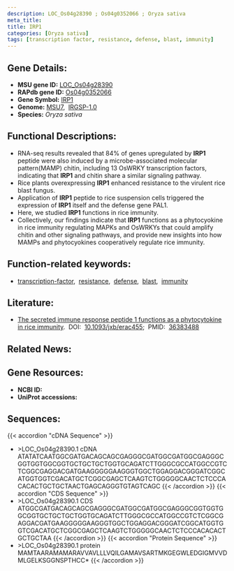 ```yaml
---
description: LOC_Os04g28390 ; Os04g0352066 ; Oryza sativa
meta_title:
title: IRP1
categories: [Oryza sativa]
tags: [transcription factor, resistance, defense, blast, immunity]
---
```


## Gene Details:
- **MSU gene ID:** [LOC_Os04g28390](http://rice.uga.edu/cgi-bin/ORF_infopage.cgi?orf=LOC_Os04g28390)  
- **RAPdb gene ID:** [Os04g0352066](https://rapdb.dna.affrc.go.jp/locus/?name=Os04g0352066)  
- **Gene Symbol:** <u>IRP1</u>
- **Genome:**  [MSU7](http://rice.uga.edu/),&nbsp;&nbsp;[IRGSP-1.0](https://rapdb.dna.affrc.go.jp/download/irgsp1.html)
- **Species:** *Oryza sativa*

## Functional Descriptions:
   - RNA-seq results revealed that 84% of genes upregulated by **IRP1** peptide were also induced by a microbe-associated molecular pattern(MAMP) chitin, including 13 OsWRKY transcription factors, indicating that **IRP1** and chitin share a similar signaling pathway.
   - Rice plants overexpressing **IRP1** enhanced resistance to the virulent rice blast fungus.
   - Application of **IRP1** peptide to rice suspension cells triggered the expression of **IRP1** itself and the defense gene PAL1.
   - Here, we studied **IRP1** functions in rice immunity.
   - Collectively, our findings indicate that **IRP1** functions as a phytocyokine in rice immunity regulating MAPKs and OsWRKYs that could amplify chitin and other signaling pathways, and provide new insights into how MAMPs and phytocyokines cooperatively regulate rice immunity.

## Function-related keywords:
   - [transcription-factor](/tags/transcription-factor/),&nbsp;&nbsp;[resistance](/tags/resistance/),&nbsp;&nbsp;[defense](/tags/defense/),&nbsp;&nbsp;[blast](/tags/blast/),&nbsp;&nbsp;[immunity](/tags/immunity/)

## Literature:
   - [The secreted immune response peptide 1 functions as a phytocytokine in rice immunity](https://www.doi.org/10.1093/jxb/erac455).&nbsp;&nbsp;DOI:&nbsp;&nbsp;[10.1093/jxb/erac455](https://www.doi.org/10.1093/jxb/erac455);&nbsp;&nbsp;PMID:&nbsp;&nbsp;[36383488](https://pubmed.ncbi.nlm.nih.gov/36383488/)

## Related News:

## Gene Resources:
- **NCBI ID:**  []()
- **UniProt accessions:** [](https://www.uniprot.org/uniprotkb//entry)

## Sequences:
{{< accordion "cDNA Sequence" >}}
- \>LOC_Os04g28390.1 cDNA
ATATATCAATGGCGATGACAGCAGCGAGGGCGATGGCGATGGCGAGGGCGGTGGTGGCGGTGCTGCTGCTGGTGCAGATCTTGGGCGCCATGGCCGTCTCGGCGAGGACGATGAAGGGGGAAGGGTGGCTGGAGGACGGGATCGGCATGGTGGTCGACATGCTCGGCGAGCTCAAGTCTGGGGGCAACTCTCCCACACACTGCTGCTAACTGAGCAGGGTGTAGTCAGC
{{< /accordion >}}
{{< accordion "CDS Sequence" >}}
- \>LOC_Os04g28390.1 CDS
ATGGCGATGACAGCAGCGAGGGCGATGGCGATGGCGAGGGCGGTGGTGGCGGTGCTGCTGCTGGTGCAGATCTTGGGCGCCATGGCCGTCTCGGCGAGGACGATGAAGGGGGAAGGGTGGCTGGAGGACGGGATCGGCATGGTGGTCGACATGCTCGGCGAGCTCAAGTCTGGGGGCAACTCTCCCACACACTGCTGCTAA
{{< /accordion >}}
{{< accordion "Protein Sequence" >}}
- \>LOC_Os04g28390.1 protein
MAMTAARAMAMARAVVAVLLLVQILGAMAVSARTMKGEGWLEDGIGMVVDMLGELKSGGNSPTHCC*
{{< /accordion >}}
